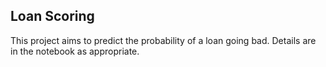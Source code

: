## Loan Scoring
This project aims to predict the probability of a loan going bad.
Details are in the notebook as appropriate.
